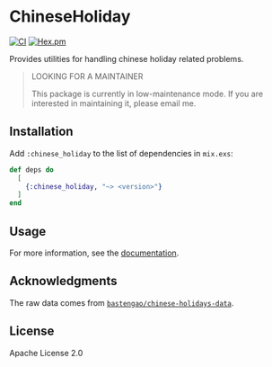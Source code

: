 # ChineseHoliday

[![CI](https://github.com/cozy-elixir/chinese_holiday/actions/workflows/ci.yml/badge.svg)](https://github.com/cozy-elixir/chinese_holiday/actions/workflows/ci.yml) [![Hex.pm](https://img.shields.io/hexpm/v/chinese_holiday.svg)](https://hex.pm/packages/chinese_holiday)

Provides utilities for handling chinese holiday related problems.

> LOOKING FOR A MAINTAINER
>
> This package is currently in low-maintenance mode. If you are interested in maintaining it, please email me.

## Installation

Add `:chinese_holiday` to the list of dependencies in `mix.exs`:

```elixir
def deps do
  [
    {:chinese_holiday, "~> <version>"}
  ]
end
```

## Usage

For more information, see the [documentation](https://hexdocs.pm/chinese_holiday/ChineseHoliday.html).

## Acknowledgments

The raw data comes from [`bastengao/chinese-holidays-data`](https://github.com/bastengao/chinese-holidays-data).

## License

Apache License 2.0
